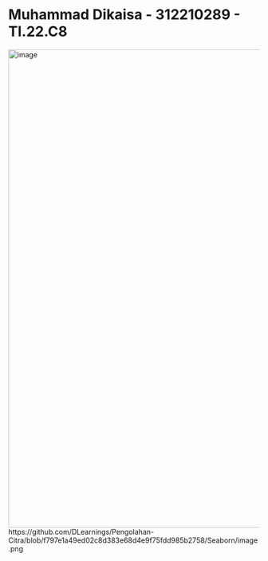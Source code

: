 <h1>Muhammad Dikaisa - 312210289 - TI.22.C8</h1>
<img width="960" alt="image" src="https://github.com/DLearnings/Pengolahan-Citra/assets/133946256/1cd61097-96a1-42b8-9932-8a38bad543b8">
https://github.com/DLearnings/Pengolahan-Citra/blob/f797e1a49ed02c8d383e68d4e9f75fdd985b2758/Seaborn/image.png

